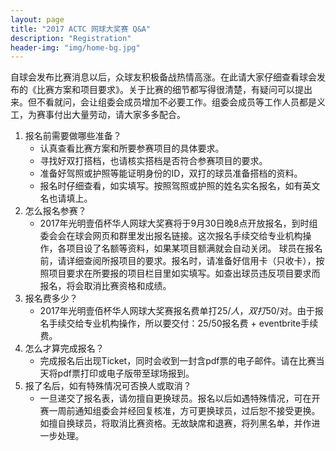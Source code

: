 ```yaml
---
layout: page
title: "2017 ACTC 网球大奖赛 Q&A"
description: "Registration"
header-img: "img/home-bg.jpg"
---
```


自球会发布比赛消息以后，众球友积极备战热情高涨。在此请大家仔细查看球会发布的《比赛方案和项目要求》。关于比赛的细节都写得很清楚，有疑问可以提出来。但不看就问，会让组委会成员增加不必要工作。组委会成员等工作人员都是义工，为赛事付出大量劳动，请大家多多配合。

1. 报名前需要做哪些准备？
   - 认真查看比赛方案和所要参赛项目的具体要求。
   - 寻找好双打搭档，也请核实搭档是否符合参赛项目的要求。
   - 准备好驾照或护照等能证明身份的ID，双打的球员准备搭档的资料。
   - 报名时仔细查看，如实填写。按照驾照或护照的姓名实名报名，如有英文名也请填上。
2. 怎么报名参赛？
   - 2017年光明壹佰杯华人网球大奖赛将于9月30日晚8点开放报名，到时组委会会在球会网页和群里发出报名链接。这次报名手续交给专业机构操作，各项目设了名额等资料，如果某项目额满就会自动关闭。
球员在报名前，请详细查阅所报项目的要求。报名时，请准备好信用卡（只收卡），按照项目要求在所要报的项目栏目里如实填写。如查出球员违反项目要求而报名，将会取消比赛资格和成绩。
3. 报名费多少？
   - 2017年光明壹佰杯华人网球大奖赛报名费单打$25/人，双打$50/对。由于报名手续交给专业机构操作，所以要交付：25/50报名费 + eventbrite手续费。
4. 怎么才算完成报名？
   - 完成报名后出现Ticket，同时会收到一封含pdf票的电子邮件。请在比赛当天将pdf票打印或电子版带至球场报到。
5. 报了名后，如有特殊情况可否换人或取消？
   - 一旦递交了报名表，请勿擅自更换球员。报名以后如遇特殊情况，可在开赛一周前通知组委会并经回复核准，方可更换球员，过后恕不接受更换。如擅自换球员，将取消比赛资格。无故缺席和退赛，将列黑名单，并作进一步处理。
